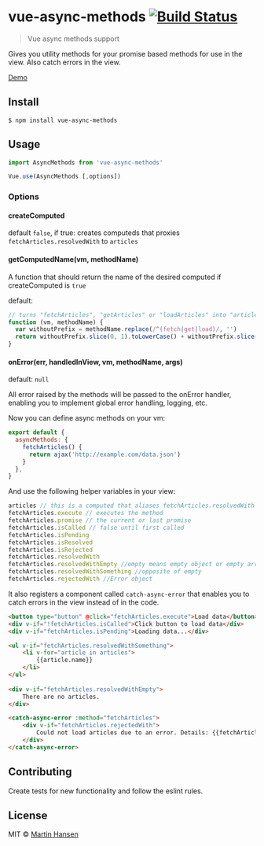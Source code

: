 # vue-async-methods [![Build Status](https://travis-ci.org/mokkabonna/vue-async-methods.svg?branch=master)](https://travis-ci.org/mokkabonna/vue-async-methods)

> Vue async methods support

Gives you utility methods for your promise based methods for use in the view. Also catch errors in the view.

[Demo](https://jsfiddle.net/nyz4ahys/4/)

## Install

```
$ npm install vue-async-methods
```

## Usage

```javascript
import AsyncMethods from 'vue-async-methods'

Vue.use(AsyncMethods [,options])
```

### Options

#### createComputed 

default `false`, if true: creates computeds that proxies `fetchArticles.resolvedWith` to `articles`

#### getComputedName(vm, methodName)

A function that should return the name of the desired computed if createComputed is `true`

default:
```js
// turns "fetchArticles", "getArticles" or "loadArticles" into "articles" computed
function (vm, methodName) {
  var withoutPrefix = methodName.replace(/^(fetch|get|load)/, '')
  return withoutPrefix.slice(0, 1).toLowerCase() + withoutPrefix.slice(1)
}
```

#### onError(err, handledInView, vm, methodName, args)

default: `null`

All error raised by the methods will be passed to the onError handler, enabling you to implement
global error handling, logging, etc.

Now you can define async methods on your vm:

```javascript
export default {
  asyncMethods: {
    fetchArticles() {
      return ajax('http://example.com/data.json')
    }
  },
}
```

And use the following helper variables in your view:

```js
articles // this is a computed that aliases fetchArticles.resolvedWith
fetchArticles.execute // executes the method
fetchArticles.promise // the current or last promise
fetchArticles.isCalled // false until first called
fetchArticles.isPending
fetchArticles.isResolved
fetchArticles.isRejected
fetchArticles.resolvedWith
fetchArticles.resolvedWithEmpty //empty means empty object or empty array
fetchArticles.resolvedWithSomething //opposite of empty
fetchArticles.rejectedWith //Error object
```

It also registers a component called `catch-async-error` that enables you to catch errors in the view instead of in the code.


```html
<button type="button" @click="fetchArticles.execute">Load data</button>
<div v-if="!fetchArticles.isCalled">Click button to load data</div>
<div v-if="fetchArticles.isPending">Loading data...</div>

<ul v-if="fetchArticles.resolvedWithSomething">
    <li v-for="article in articles">
        {{article.name}}
    </li>
</ul>
    
<div v-if="fetchArticles.resolvedWithEmpty">
    There are no articles.
</div>

<catch-async-error :method="fetchArticles">
    <div v-if="fetchArticles.rejectedWith">
        Could not load articles due to an error. Details: {{fetchArticles.rejectedWith.message}}
    </div>
</catch-async-error>
```

## Contributing

Create tests for new functionality and follow the eslint rules.

## License

MIT © [Martin Hansen](http://martinhansen.com)
